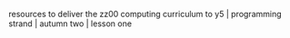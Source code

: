 resources to deliver the zz00 computing curriculum to y5 | programming strand | autumn two | lesson one

